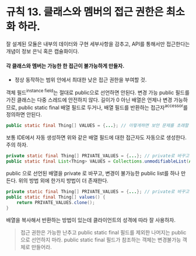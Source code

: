 # 규칙 13. 클래스와 멤버의 접근 권한은 최소화 하라.

잘 설계된 모듈은 내부의 데이터와 구현 세부사항을 감추고, API를 통해서만 접근한다는 개념이 정보 은닉 혹은 캡슐화이다.

#### 각 클래스와 멤버는 가능한 한 접근이 불가능하게 만들자.
- 정상 동작하는 범위 안에서 최대한 낮은 접근 권한을 부여할 것.


객체 필드<sup>instance field</sup>는 절대로 public으로 선언하면 안된다.
변경 가능 public 필드를 가진 클래스는 다중 스레드에 안전하지 않다.
길이가 0 아닌 배열은 언제나 변경 가능하므로, public static final 배열 필드로 두거나, 배열 필드를 반환하는 접근자<sup>accessor</sup>를 정의하면 안된다.

```java
public static final Thing[] VALUES = {...}; // 이렇게하면 보안 문제를 초래할 수 있다.
```
보통 IDE에서 자동 생성하면 위와 같은 배열 필드에 대한 접근자도 자동으로 생성한다. 주의 하자.


```java
private static final Thing[] PRIVATE_VALUES = {...}; // private로 바꾸고
public static final List<Thing> VALUES = Collections.unmodifiableList(Arrays.asList(PRIVATE_VALUES));
```
public 으로 선언된 배열을 private 로 바꾸고, 변경이 불가능한 public list를 하나 만든다.
위의 방법 외에 한가지 방법이 더 존재한다. 
```java
private static final Thing[] PRIVATE_VALUES = {...}; // private로 바꾸고
public static final Thing[] values() {
	return PRIVATE_VALUES.clone();
}
```
배열을 복사해서 반환하는 방법이 있는데 클라이언트의 성격에 따라 잘 사용하자. 

> 접근 권한은 가능한 난추고 public static final 필드를 제외한 나머지는 public으로 선언하지 마라. public static final 필드가 참조하는 객체는 변경불가능 객체로 만들어라.


